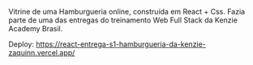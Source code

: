 Vitrine de uma Hamburgueria online, construída em React + Css. Fazia parte de uma das entregas do treinamento Web Full Stack da Kenzie Academy Brasil.

Deploy: https://react-entrega-s1-hamburgueria-da-kenzie-zaquinn.vercel.app/

